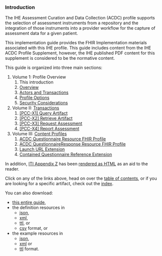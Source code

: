 ### Introduction
The IHE Assessment Curation and Data Collection (ACDC) profile supports the selection
of assessment instruments from a repository and the integration of those instruments
into a provider workflow for the capture of assessment data for a given patient.

This implementation guide provides the FHIR Implementation materials associated with
this IHE profile.  This guide includes content from the IHE ACDC Profile Supplement,
however, the IHE published PDF content for this supplement is considered to be the
normative content.

This guide is organized into three main sections:
1. Volume 1: Profile Overview
    1. This introduction
    2. [Overview](overview.html)
    3. [Actors and Transactions](actorsandtransactions.html)
    4. [Profile Options](profileoptions.html)
    5. [Security Considerations](securityconsiderations.html)
2. Volume II: [Transactions](transactions.html)
    1. [[PCC-X1] Query Artifact](queryartifact.html)
    2. [[PCC-X2] Retrieve Artifact](retrieveartifact.html)
    3. [[PCC-X3] Request Assessment](requestassessment.html)
    4. [[PCC-X4] Report Assessment](reportassessment.html)
3. Volume III: [Content Profiles](contentprofiles.html)
    1. [ACDC Questionnaire Resource FHIR Profile](ihe-acdc-questionnaire.html "Questionnaire")
    2. [ACDC QuestionnaireResponse Resource FHIR Profile](ihe-acdc-questionnaireresponse.html "QuestionnaireResponse")
    3. [Launch URL Extension](extension-questionnaire-launchurl.html)
    4. [Contained Questionnaire Reference Extension](extension-ihe-acdc-contained-questionnairereference.html)

In addition, [ITI Appendix Z](https://www.ihe.net/uploadedFiles/Documents/ITI/IHE_ITI_Suppl_Appx-Z.pdf) has
been [rendered as HTML](appendixz.html) as an aid to the reader.

Click on any of the links above, head on over the [table of contents](toc.html), or
if you are looking for a specific artifact, check out the [index](artifacts.html).

You can also download:
* [this entire guide](full-ig.zip),
* the definition resources in
    +   [json](definitions.json.zip),
    +   [xml](definitions.xml.zip),
    +   [ttl](definitions.ttl.zip), or
    +   [csv](csvs.zip) format, or
* the example resources in
    +   [json](examples.json.zip),
    +   [xml](examples.xml.zip) or
    +   [ttl](examples.ttl.zip) format.
